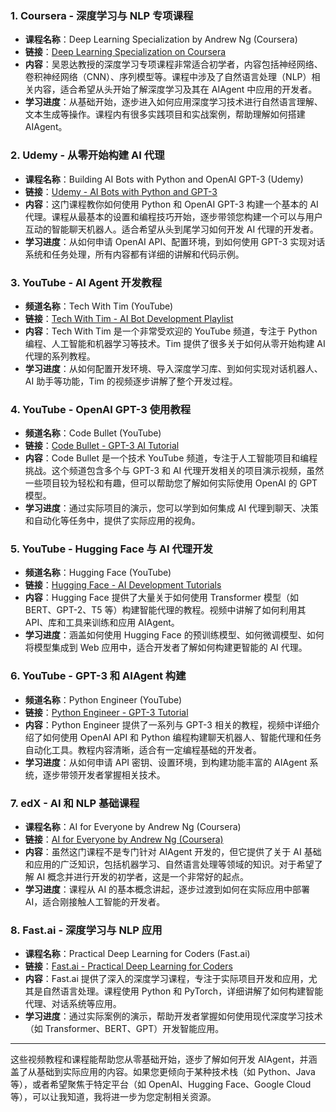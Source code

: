 
### 1. **Coursera - 深度学习与 NLP 专项课程**
   - **课程名称**：Deep Learning Specialization by Andrew Ng (Coursera)
   - **链接**：[Deep Learning Specialization on Coursera](https://www.coursera.org/specializations/deep-learning)
   - **内容**：吴恩达教授的深度学习专项课程非常适合初学者，内容包括神经网络、卷积神经网络（CNN）、序列模型等。课程中涉及了自然语言处理（NLP）相关内容，适合希望从头开始了解深度学习及其在 AIAgent 中应用的开发者。
   - **学习进度**：从基础开始，逐步进入如何应用深度学习技术进行自然语言理解、文本生成等操作。课程内有很多实践项目和实战案例，帮助理解如何搭建 AIAgent。

### 2. **Udemy - 从零开始构建 AI 代理**
   - **课程名称**：Building AI Bots with Python and OpenAI GPT-3 (Udemy)
   - **链接**：[Udemy - AI Bots with Python and GPT-3](https://www.udemy.com/course/building-ai-bots-with-python-and-openai-gpt-3/)
   - **内容**：这门课程教你如何使用 Python 和 OpenAI GPT-3 构建一个基本的 AI 代理。课程从最基本的设置和编程技巧开始，逐步带领您构建一个可以与用户互动的智能聊天机器人。适合希望从头到尾学习如何开发 AI 代理的开发者。
   - **学习进度**：从如何申请 OpenAI API、配置环境，到如何使用 GPT-3 实现对话系统和任务处理，所有内容都有详细的讲解和代码示例。

### 3. **YouTube - AI Agent 开发教程**
   - **频道名称**：Tech With Tim (YouTube)
   - **链接**：[Tech With Tim - AI Bot Development Playlist](https://www.youtube.com/c/TechWithTim)
   - **内容**：Tech With Tim 是一个非常受欢迎的 YouTube 频道，专注于 Python 编程、人工智能和机器学习等技术。Tim 提供了很多关于如何从零开始构建 AI 代理的系列教程。
   - **学习进度**：从如何配置开发环境、导入深度学习库、到如何实现对话机器人、AI 助手等功能，Tim 的视频逐步讲解了整个开发过程。

### 4. **YouTube - OpenAI GPT-3 使用教程**
   - **频道名称**：Code Bullet (YouTube)
   - **链接**：[Code Bullet - GPT-3 AI Tutorial](https://www.youtube.com/c/CodeBullet)
   - **内容**：Code Bullet 是一个技术 YouTube 频道，专注于人工智能项目和编程挑战。这个频道包含多个与 GPT-3 和 AI 代理开发相关的项目演示视频，虽然一些项目较为轻松和有趣，但可以帮助您了解如何实际使用 OpenAI 的 GPT 模型。
   - **学习进度**：通过实际项目的演示，您可以学到如何集成 AI 代理到聊天、决策和自动化等任务中，提供了实际应用的视角。

### 5. **YouTube - Hugging Face 与 AI 代理开发**
   - **频道名称**：Hugging Face (YouTube)
   - **链接**：[Hugging Face - AI Development Tutorials](https://www.youtube.com/c/HuggingFace)
   - **内容**：Hugging Face 提供了大量关于如何使用 Transformer 模型（如 BERT、GPT-2、T5 等）构建智能代理的教程。视频中讲解了如何利用其 API、库和工具来训练和应用 AIAgent。
   - **学习进度**：涵盖如何使用 Hugging Face 的预训练模型、如何微调模型、如何将模型集成到 Web 应用中，适合开发者了解如何构建更智能的 AI 代理。

### 6. **YouTube - GPT-3 和 AIAgent 构建**
   - **频道名称**：Python Engineer (YouTube)
   - **链接**：[Python Engineer - GPT-3 Tutorial](https://www.youtube.com/c/PythonEngineer)
   - **内容**：Python Engineer 提供了一系列与 GPT-3 相关的教程，视频中详细介绍了如何使用 OpenAI API 和 Python 编程构建聊天机器人、智能代理和任务自动化工具。教程内容清晰，适合有一定编程基础的开发者。
   - **学习进度**：从如何申请 API 密钥、设置环境，到构建功能丰富的 AIAgent 系统，逐步带领开发者掌握相关技术。

### 7. **edX - AI 和 NLP 基础课程**
   - **课程名称**：AI for Everyone by Andrew Ng (Coursera)
   - **链接**：[AI for Everyone by Andrew Ng (Coursera)](https://www.coursera.org/learn/ai-for-everyone)
   - **内容**：虽然这门课程不是专门针对 AIAgent 开发的，但它提供了关于 AI 基础和应用的广泛知识，包括机器学习、自然语言处理等领域的知识。对于希望了解 AI 概念并进行开发的初学者，这是一个非常好的起点。
   - **学习进度**：课程从 AI 的基本概念讲起，逐步过渡到如何在实际应用中部署 AI，适合刚接触人工智能的开发者。

### 8. **Fast.ai - 深度学习与 NLP 应用**
   - **课程名称**：Practical Deep Learning for Coders (Fast.ai)
   - **链接**：[Fast.ai - Practical Deep Learning for Coders](https://www.fast.ai/)
   - **内容**：Fast.ai 提供了深入的深度学习课程，专注于实际项目开发和应用，尤其是自然语言处理。课程使用 Python 和 PyTorch，详细讲解了如何构建智能代理、对话系统等应用。
   - **学习进度**：通过实际案例的演示，帮助开发者掌握如何使用现代深度学习技术（如 Transformer、BERT、GPT）开发智能应用。

---

这些视频教程和课程能帮助您从零基础开始，逐步了解如何开发 AIAgent，并涵盖了从基础到实际应用的内容。如果您更倾向于某种技术栈（如 Python、Java 等），或者希望聚焦于特定平台（如 OpenAI、Hugging Face、Google Cloud 等），可以让我知道，我将进一步为您定制相关资源。
